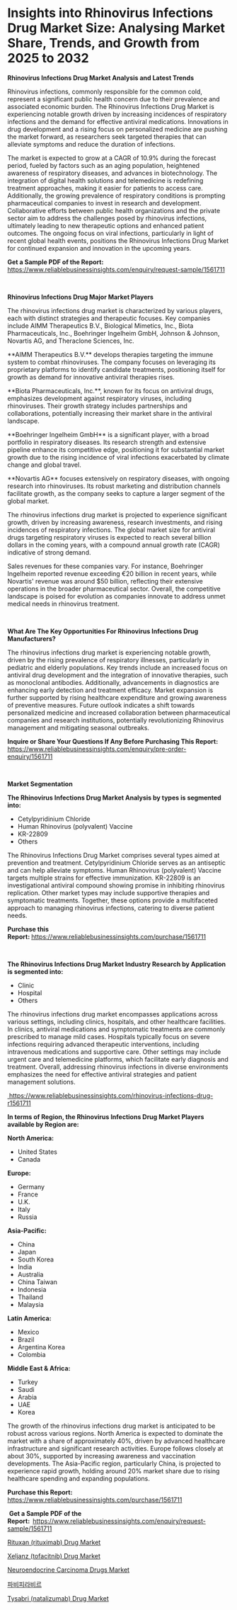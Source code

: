<p><h1>Insights into Rhinovirus Infections Drug Market Size: Analysing Market Share, Trends, and Growth from 2025 to 2032</h1></p><p><strong>Rhinovirus Infections Drug Market Analysis and Latest Trends</strong></p>
<p><p>Rhinovirus infections, commonly responsible for the common cold, represent a significant public health concern due to their prevalence and associated economic burden. The Rhinovirus Infections Drug Market is experiencing notable growth driven by increasing incidences of respiratory infections and the demand for effective antiviral medications. Innovations in drug development and a rising focus on personalized medicine are pushing the market forward, as researchers seek targeted therapies that can alleviate symptoms and reduce the duration of infections.</p><p>The market is expected to grow at a CAGR of 10.9% during the forecast period, fueled by factors such as an aging population, heightened awareness of respiratory diseases, and advances in biotechnology. The integration of digital health solutions and telemedicine is redefining treatment approaches, making it easier for patients to access care. Additionally, the growing prevalence of respiratory conditions is prompting pharmaceutical companies to invest in research and development. Collaborative efforts between public health organizations and the private sector aim to address the challenges posed by rhinovirus infections, ultimately leading to new therapeutic options and enhanced patient outcomes. The ongoing focus on viral infections, particularly in light of recent global health events, positions the Rhinovirus Infections Drug Market for continued expansion and innovation in the upcoming years.</p></p>
<p><strong>Get a Sample PDF of the Report:&nbsp;</strong> <a href="https://www.reliablebusinessinsights.com/enquiry/request-sample/1561711?utm_campaign=39&utm_medium=2&utm_source=Github&utm_content=ia&utm_term=09032025&utm_id=rhinovirus-infections-drug">https://www.reliablebusinessinsights.com/enquiry/request-sample/1561711</a></p>
<p>&nbsp;</p>
<p><strong>Rhinovirus Infections Drug Major Market Players</strong></p>
<p><p>The rhinovirus infections drug market is characterized by various players, each with distinct strategies and therapeutic focuses. Key companies include AIMM Therapeutics B.V., Biological Mimetics, Inc., Biota Pharmaceuticals, Inc., Boehringer Ingelheim GmbH, Johnson & Johnson, Novartis AG, and Theraclone Sciences, Inc.</p><p>**AIMM Therapeutics B.V.** develops therapies targeting the immune system to combat rhinoviruses. The company focuses on leveraging its proprietary platforms to identify candidate treatments, positioning itself for growth as demand for innovative antiviral therapies rises.</p><p>**Biota Pharmaceuticals, Inc.**, known for its focus on antiviral drugs, emphasizes development against respiratory viruses, including rhinoviruses. Their growth strategy includes partnerships and collaborations, potentially increasing their market share in the antiviral landscape.</p><p>**Boehringer Ingelheim GmbH** is a significant player, with a broad portfolio in respiratory diseases. Its research strength and extensive pipeline enhance its competitive edge, positioning it for substantial market growth due to the rising incidence of viral infections exacerbated by climate change and global travel.</p><p>**Novartis AG** focuses extensively on respiratory diseases, with ongoing research into rhinoviruses. Its robust marketing and distribution channels facilitate growth, as the company seeks to capture a larger segment of the global market.</p><p>The rhinovirus infections drug market is projected to experience significant growth, driven by increasing awareness, research investments, and rising incidences of respiratory infections. The global market size for antiviral drugs targeting respiratory viruses is expected to reach several billion dollars in the coming years, with a compound annual growth rate (CAGR) indicative of strong demand.</p><p>Sales revenues for these companies vary. For instance, Boehringer Ingelheim reported revenue exceeding €20 billion in recent years, while Novartis' revenue was around $50 billion, reflecting their extensive operations in the broader pharmaceutical sector. Overall, the competitive landscape is poised for evolution as companies innovate to address unmet medical needs in rhinovirus treatment.</p></p>
<p>&nbsp;</p>
<p><strong>What Are The Key Opportunities For Rhinovirus Infections Drug Manufacturers?</strong></p>
<p><p>The rhinovirus infections drug market is experiencing notable growth, driven by the rising prevalence of respiratory illnesses, particularly in pediatric and elderly populations. Key trends include an increased focus on antiviral drug development and the integration of innovative therapies, such as monoclonal antibodies. Additionally, advancements in diagnostics are enhancing early detection and treatment efficacy. Market expansion is further supported by rising healthcare expenditure and growing awareness of preventive measures. Future outlook indicates a shift towards personalized medicine and increased collaboration between pharmaceutical companies and research institutions, potentially revolutionizing Rhinovirus management and mitigating seasonal outbreaks.</p></p>
<p><strong>Inquire or Share Your Questions If Any Before Purchasing This Report:</strong> <a href="https://www.reliablebusinessinsights.com/enquiry/pre-order-enquiry/1561711?utm_campaign=39&utm_medium=2&utm_source=Github&utm_content=ia&utm_term=09032025&utm_id=rhinovirus-infections-drug">https://www.reliablebusinessinsights.com/enquiry/pre-order-enquiry/1561711</a></p>
<p>&nbsp;</p>
<p><strong>Market Segmentation</strong></p>
<p><strong>The Rhinovirus Infections Drug Market Analysis by types is segmented into:</strong></p>
<p><ul><li>Cetylpyridinium Chloride</li><li>Human Rhinovirus (polyvalent) Vaccine</li><li>KR-22809</li><li>Others</li></ul></p>
<p><p>The Rhinovirus Infections Drug Market comprises several types aimed at prevention and treatment. Cetylpyridinium Chloride serves as an antiseptic and can help alleviate symptoms. Human Rhinovirus (polyvalent) Vaccine targets multiple strains for effective immunization. KR-22809 is an investigational antiviral compound showing promise in inhibiting rhinovirus replication. Other market types may include supportive therapies and symptomatic treatments. Together, these options provide a multifaceted approach to managing rhinovirus infections, catering to diverse patient needs.</p></p>
<p><strong>Purchase this Report:&nbsp;</strong><a href="https://www.reliablebusinessinsights.com/purchase/1561711?utm_campaign=39&utm_medium=2&utm_source=Github&utm_content=ia&utm_term=09032025&utm_id=rhinovirus-infections-drug">https://www.reliablebusinessinsights.com/purchase/1561711</a></p>
<p>&nbsp;</p>
<p><strong>The Rhinovirus Infections Drug Market Industry Research by Application is segmented into:</strong></p>
<p><ul><li>Clinic</li><li>Hospital</li><li>Others</li></ul></p>
<p><p>The rhinovirus infections drug market encompasses applications across various settings, including clinics, hospitals, and other healthcare facilities. In clinics, antiviral medications and symptomatic treatments are commonly prescribed to manage mild cases. Hospitals typically focus on severe infections requiring advanced therapeutic interventions, including intravenous medications and supportive care. Other settings may include urgent care and telemedicine platforms, which facilitate early diagnosis and treatment. Overall, addressing rhinovirus infections in diverse environments emphasizes the need for effective antiviral strategies and patient management solutions.</p></p>
<p><a href="https://www.reliablebusinessinsights.com/rhinovirus-infections-drug-r1561711?utm_campaign=39&utm_medium=2&utm_source=Github&utm_content=ia&utm_term=09032025&utm_id=rhinovirus-infections-drug">&nbsp;https://www.reliablebusinessinsights.com/rhinovirus-infections-drug-r1561711</a></p>
<p><strong>In terms of Region, the Rhinovirus Infections Drug Market Players available by Region are:</strong></p>
<p>
    <p> <strong> North America: </strong>
        <ul>
            <li>United States</li>
            <li>Canada</li>
        </ul>
        </p> 
    <p> <strong> Europe: </strong>
        <ul>
            <li>Germany</li>
            <li>France</li>
            <li>U.K.</li>
            <li>Italy</li>
            <li>Russia</li>
        </ul>
        </p> 
    <p> <strong> Asia-Pacific: </strong>
        <ul>
            <li>China</li>
            <li>Japan</li>
            <li>South Korea</li>
            <li>India</li>
            <li>Australia</li>
            <li>China Taiwan</li>
            <li>Indonesia</li>
            <li>Thailand</li>
            <li>Malaysia</li>
        </ul>
        </p> 
    <p> <strong> Latin America: </strong>
        <ul>
            <li>Mexico</li>
            <li>Brazil</li>
            <li>Argentina Korea</li>
            <li>Colombia</li>
        </ul>
        </p> 
    <p> <strong> Middle East & Africa: </strong>
        <ul>
            <li>Turkey</li>
            <li>Saudi</li>
            <li>Arabia</li>
            <li>UAE</li>
            <li>Korea</li>
        </ul>
    </p>
    </p>
<p><p>The growth of the rhinovirus infections drug market is anticipated to be robust across various regions. North America is expected to dominate the market with a share of approximately 40%, driven by advanced healthcare infrastructure and significant research activities. Europe follows closely at about 30%, supported by increasing awareness and vaccination developments. The Asia-Pacific region, particularly China, is projected to experience rapid growth, holding around 20% market share due to rising healthcare spending and expanding populations.</p></p>
<p><strong>Purchase this Report: </strong><a href="https://www.reliablebusinessinsights.com/purchase/1561711?utm_campaign=39&utm_medium=2&utm_source=Github&utm_content=ia&utm_term=09032025&utm_id=rhinovirus-infections-drug">https://www.reliablebusinessinsights.com/purchase/1561711</a></p>
<p>&nbsp;<strong>Get a Sample PDF of the Report:&nbsp;&nbsp;</strong><a href="https://www.reliablebusinessinsights.com/enquiry/request-sample/1561711?utm_campaign=39&utm_medium=2&utm_source=Github&utm_content=ia&utm_term=09032025&utm_id=rhinovirus-infections-drug">https://www.reliablebusinessinsights.com/enquiry/request-sample/1561711</a></p>
<p><strong></strong></p>
<p><p><a href="https://github.com/gummaarmel83/Market-Research-Report-List-1/blob/main/rituxan-rituximab-drug-market.md?utm_campaign=39&utm_medium=2&utm_source=Github&utm_content=ia&utm_term=09032025&utm_id=rhinovirus-infections-drug">Rituxan (rituximab) Drug Market</a></p><p><a href="https://github.com/akitamegge65/Market-Research-Report-List-1/blob/main/xeljanz-tofacitnib-drug-market.md?utm_campaign=39&utm_medium=2&utm_source=Github&utm_content=ia&utm_term=09032025&utm_id=rhinovirus-infections-drug">Xeljanz (tofacitnib) Drug Market</a></p><p><a href="https://github.com/gauldvikerm6/Market-Research-Report-List-1/blob/main/neuroendocrine-carcinoma-drugs-market.md?utm_campaign=39&utm_medium=2&utm_source=Github&utm_content=ia&utm_term=09032025&utm_id=rhinovirus-infections-drug">Neuroendocrine Carcinoma Drugs Market</a></p><p><a href="https://github.com/laholand/Market-Research-Report-List-7/blob/main/177738542901.md?utm_campaign=39&utm_medium=2&utm_source=Github&utm_content=ia&utm_term=09032025&utm_id=rhinovirus-infections-drug">파비피라비르</a></p><p><a href="https://github.com/benasjuettk3/Market-Research-Report-List-1/blob/main/tysabri-natalizumab-drug-market.md?utm_campaign=39&utm_medium=2&utm_source=Github&utm_content=ia&utm_term=09032025&utm_id=rhinovirus-infections-drug">Tysabri (natalizumab) Drug Market</a></p></p>
